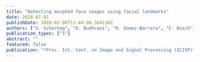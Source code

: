 ```yaml
---
title: "Detecting morphed face images using facial landmarks"
date: 2018-07-01
publishDate: 2020-02-06T11:44:00.384138Z
authors: ["U. Scherhag", "D. Budhrani", "M. Gomez-Barrero", "C. Busch"]
publication_types: ["1"]
abstract: ""
featured: false
publication: "*Proc. Int. Conf. on Image and Signal Processing (ICISP)*"
---
```


